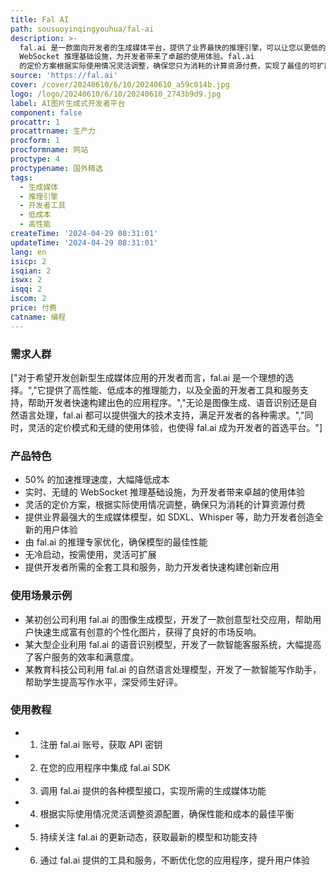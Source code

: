 ```yaml
---
title: Fal AI
path: sousuoyinqingyouhua/fal-ai
description: >-
  fal.ai 是一款面向开发者的生成媒体平台，提供了业界最快的推理引擎，可以让您以更低的成本运行扩散模型，创造出全新的用户体验。它拥有实时、无缝的
  WebSocket 推理基础设施，为开发者带来了卓越的使用体验。fal.ai
  的定价方案根据实际使用情况灵活调整，确保您只为消耗的计算资源付费，实现了最佳的可扩展性和经济性。
source: 'https://fal.ai'
cover: /cover/20240610/6/10/20240610_a59c014b.jpg
logo: /logo/20240610/6/10/20240610_2743b9d9.jpg
label: AI图片生成式开发者平台
component: false
procattr: 1
procattrname: 生产力
procform: 1
procformname: 网站
proctype: 4
proctypename: 国外精选
tags:
  - 生成媒体
  - 推理引擎
  - 开发者工具
  - 低成本
  - 高性能
createTime: '2024-04-29 08:31:01'
updateTime: '2024-04-29 08:31:01'
lang: en
isicp: 2
isqian: 2
iswx: 2
isqq: 2
iscom: 2
price: 付费
catname: 编程
---
```




### 需求人群
["对于希望开发创新型生成媒体应用的开发者而言，fal.ai 是一个理想的选择。","它提供了高性能、低成本的推理能力，以及全面的开发者工具和服务支持，帮助开发者快速构建出色的应用程序。","无论是图像生成、语音识别还是自然语言处理，fal.ai 都可以提供强大的技术支持，满足开发者的各种需求。","同时，灵活的定价模式和无缝的使用体验，也使得 fal.ai 成为开发者的首选平台。"]

### 产品特色
* 50% 的加速推理速度，大幅降低成本
* 实时、无缝的 WebSocket 推理基础设施，为开发者带来卓越的使用体验
* 灵活的定价方案，根据实际使用情况调整，确保只为消耗的计算资源付费
* 提供业界最强大的生成媒体模型，如 SDXL、Whisper 等，助力开发者创造全新的用户体验
* 由 fal.ai 的推理专家优化，确保模型的最佳性能
* 无冷启动，按需使用，灵活可扩展
* 提供开发者所需的全套工具和服务，助力开发者快速构建创新应用

### 使用场景示例
* 某初创公司利用 fal.ai 的图像生成模型，开发了一款创意型社交应用，帮助用户快速生成富有创意的个性化图片，获得了良好的市场反响。
* 某大型企业利用 fal.ai 的语音识别模型，开发了一款智能客服系统，大幅提高了客户服务的效率和满意度。
* 某教育科技公司利用 fal.ai 的自然语言处理模型，开发了一款智能写作助手，帮助学生提高写作水平，深受师生好评。

### 使用教程
* 1. 注册 fal.ai 账号，获取 API 密钥
* 2. 在您的应用程序中集成 fal.ai SDK
* 3. 调用 fal.ai 提供的各种模型接口，实现所需的生成媒体功能
* 4. 根据实际使用情况灵活调整资源配置，确保性能和成本的最佳平衡
* 5. 持续关注 fal.ai 的更新动态，获取最新的模型和功能支持
* 6. 通过 fal.ai 提供的工具和服务，不断优化您的应用程序，提升用户体验

  
